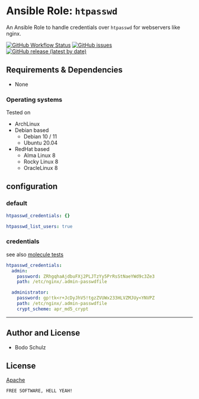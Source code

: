 
# Ansible Role:  `htpasswd`

An Ansible Role to handle credentials over `htpasswd` for webservers like nginx.

[![GitHub Workflow Status](https://img.shields.io/github/workflow/status/bodsch/ansible-htpasswd/CI)][ci]
[![GitHub issues](https://img.shields.io/github/issues/bodsch/ansible-htpasswd)][issues]
[![GitHub release (latest by date)](https://img.shields.io/github/v/release/bodsch/ansible-htpasswd)][releases]

[ci]: https://github.com/bodsch/ansible-htpasswd/actions
[issues]: https://github.com/bodsch/ansible-htpasswd/issues?q=is%3Aopen+is%3Aissue
[releases]: https://github.com/bodsch/ansible-htpasswd/releases


## Requirements & Dependencies

- None

### Operating systems

Tested on

* ArchLinux
* Debian based
    - Debian 10 / 11
    - Ubuntu 20.04
* RedHat based
    - Alma Linux 8
    - Rocky Linux 8
    - OracleLinux 8

## configuration

### default

```yaml
htpasswd_credentials: {}

htpasswd_list_users: true
```

### credentials

see also [molecule tests](molecule/default/group_vars/all/vars.yaml)

```yaml
htpasswd_credentials:
  admin:
    password: ZRhgqhaAjdbuFXj2PLJTzYy5PrRsStNaeYWd9c3Ze3
    path: /etc/nginx/.admin-passwdfile

  administrator:
    password: gp!tk<r+JcDyJhV5!tgzZVUWx233HLVZMJUy<YNVPZ
    path: /etc/nginx/.admin-passwdfile
    crypt_scheme: apr_md5_crypt
```

---

## Author and License

- Bodo Schulz

## License

[Apache](LICENSE)

`FREE SOFTWARE, HELL YEAH!`
